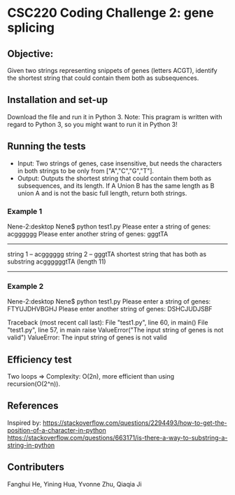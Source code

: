 # CSC220 Coding Challenge 2: gene splicing
## Objective: 
Given two strings representing snippets of genes (letters ACGT), 
identify the shortest string that could contain them both as subsequences.

## Installation and set-up
Download the file and run it in Python 3.
Note: This pragram is written with regard to Python 3, so you might want to run it in Python 3!

## Running the tests
- Input: Two strings of genes, case insensitive, but needs the characters in both strings to be only from ["A","C","G","T"].
- Output: Outputs the shortest string that could contain them both as subsequences, and its length. If A Union B has the same length as B union A and is not the basic full length, return both strings.

### Example 1 
Nene-2:desktop Nene$ python test1.py
Please enter a string of genes: acgggggg
Please enter another string of genes: gggtTA 

******************************************** 
 string 1 – acgggggg string 2 – gggtTA 
 shortest string that has both as substring 
 acggggggtTA (length 11)
********************************************

### Example 2
Nene-2:desktop Nene$ python test1.py
Please enter a string of genes: FTYUJDHVBGHJ
Please enter another string of genes: DSHCJUDJSBF

Traceback (most recent call last):
  File "test1.py", line 60, in <module>
    main()
  File "test1.py", line 57, in main
    raise ValueError("The input string of genes is not valid")
ValueError: The input string of genes is not valid

## Efficiency test
Two loops => Complexity: O(2n), more efficient than using recursion(O(2^n)).

## References
Inspired by:
https://stackoverflow.com/questions/2294493/how-to-get-the-position-of-a-character-in-python
https://stackoverflow.com/questions/663171/is-there-a-way-to-substring-a-string-in-python


## Contributers
Fanghui He, Yining Hua, Yvonne Zhu, Qiaqia Ji
